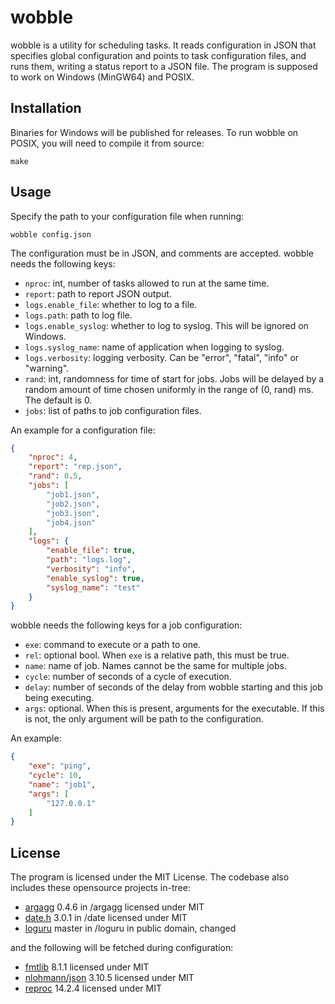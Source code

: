 # wobble

wobble is a utility for scheduling tasks. It reads configuration in JSON
that specifies global configuration and points to task configuration files,
and runs them, writing a status report to a JSON file. The program is
supposed to work on Windows (MinGW64) and POSIX.

## Installation

Binaries for Windows will be published for releases. To run wobble on POSIX, you will
need to compile it from source:

```shell
make
```

## Usage

Specify the path to your configuration file when running:

```shell
wobble config.json
```

The configuration must be in JSON, and comments are accepted. wobble needs the following keys:

- `nproc`: int, number of tasks allowed to run at the same time.
- `report`: path to report JSON output.
- `logs.enable_file`: whether to log to a file.
- `logs.path`: path to log file.
- `logs.enable_syslog`: whether to log to syslog. This will be ignored on Windows.
- `logs.syslog_name`: name of application when logging to syslog.
- `logs.verbosity`: logging verbosity. Can be "error", "fatal", "info" or "warning".
- `rand`: int, randomness for time of start for jobs. Jobs will be delayed by a random amount of time
chosen uniformly in the range of (0, rand) ms. The default is 0.
- `jobs`: list of paths to job configuration files.

An example for a configuration file:

```json
{
    "nproc": 4,
    "report": "rep.json",
    "rand": 0.5,
    "jobs": [
        "job1.json",
        "job2.json",
        "job3.json",
        "job4.json"
    ],
    "logs": {
        "enable_file": true,
        "path": "logs.log",
        "verbosity": "info",
        "enable_syslog": true,
        "syslog_name": "test"
    }
}

```

wobble needs the following keys for a job configuration:

- `exe`: command to execute or a path to one.
- `rel`: optional bool. When `exe` is a relative path, this must be true.
- `name`: name of job. Names cannot be the same for multiple jobs.
- `cycle`: number of seconds of a cycle of execution.
- `delay`: number of seconds of the delay from wobble starting and this job being
executing.
- `args`: optional. When this is present, arguments for the executable. If this is
not, the only argument will be path to the configuration.

An example:

```json
{
    "exe": "ping",
    "cycle": 10,
    "name": "job1",
    "args": [
        "127.0.0.1"
    ]
}

```

## License

The program is licensed under the MIT License. The codebase also includes these
opensource projects in-tree:

- [argagg](https://github.com/vietjtnguyen/argagg) 0.4.6 in /argagg licensed under MIT
- [date.h](https://github.com/HowardHinnant/date) 3.0.1 in /date
licensed under MIT
- [loguru](https://github.com/emilk/loguru) master in /loguru
in public domain, changed

and the following will be fetched during configuration:

- [fmtlib](https://github.com/fmtlib/fmt) 8.1.1 licensed under MIT
- [nlohmann/json](https://github.com/nlohmann/json) 3.10.5
licensed under MIT
- [reproc](https://github.com/DaanDeMeyer/reproc) 14.2.4
licensed under MIT
